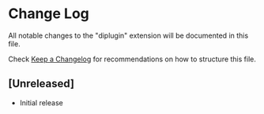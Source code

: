 # Change Log

All notable changes to the "diplugin" extension will be documented in this file.

Check [Keep a Changelog](http://keepachangelog.com/) for recommendations on how to structure this file.

## [Unreleased]

- Initial release